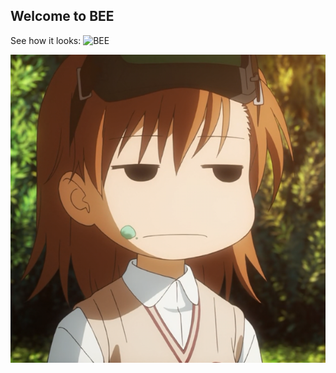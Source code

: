 ## Welcome to BEE

See how it looks: 
![BEE](https:/feorgegeorge.github.io/BEE-JS/)

![Saten-Ruiko](ava.png)
